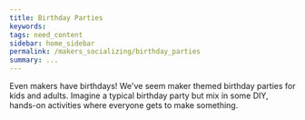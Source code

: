 ```yaml
---
title: Birthday Parties
keywords: 
tags: need_content
sidebar: home_sidebar
permalink: /makers_socializing/birthday_parties
summary: ...
---
```


Even makers have birthdays! We've seem maker themed birthday parties for kids and adults. Imagine a typical birthday party but mix in some DIY, hands-on activities where everyone gets to make something.

